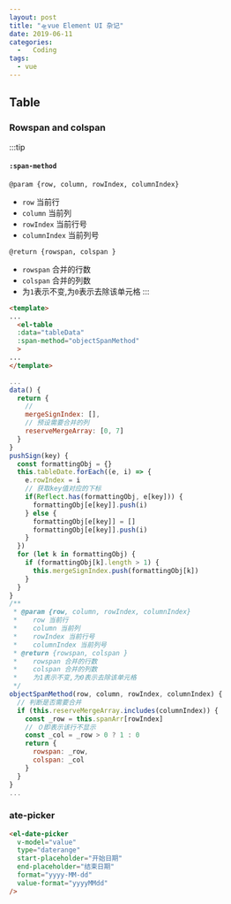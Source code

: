 ```yaml
---
layout: post
title: "🛸vue Element UI 杂记"
date: 2019-06-11
categories:
  -   Coding
tags:
  - vue
---
```


## Table
### Rowspan and colspan
:::tip 
#### `:span-method`
`@param {row, column, rowIndex, columnIndex}`
- `row` 当前行
- `column` 当前列
- `rowIndex` 当前行号
- `columnIndex` 当前列号

`@return {rowspan, colspan }`
- `rowspan` 合并的行数
-  `colspan` 合并的列数
-  为`1`表示不变,为`0`表示去除该单元格
:::

```html
<template>
...
  <el-table
  :data="tableData"
  :span-method="objectSpanMethod"
  >
...
</template>
```
```js
...
data() {
  return {
    // 
    mergeSignIndex: [],
    // 预设需要合并的列
    reserveMergeArray: [0, 7]
  }
}
pushSign(key) {
  const formattingObj = {}
  this.tableDate.forEach((e, i) => {
    e.rowIndex = i
    // 获取key值对应的下标
    if(Reflect.has(formattingObj, e[key])) {
      formattingObj[e[key]].push(i)
    } else {
      formattingObj[e[key]] = []
      formattingObj[e[key]].push(i)
    }
  })
  for (let k in formattingObj) {
    if (formattingObj[k].length > 1) {
      this.mergeSignIndex.push(formattingObj[k])
    }
  }
}
/**
 * @param {row, column, rowIndex, columnIndex}
 *    row 当前行
 *    column 当前列
 *    rowIndex 当前行号
 *    columnIndex 当前列号
 * @return {rowspan, colspan }
 *    rowspan 合并的行数
 *    colspan 合并的列数
 *    为1表示不变,为0表示去除该单元格
 */
objectSpanMethod(row, column, rowIndex, columnIndex) {
  // 判断是否需要合并
  if (this.reserveMergeArray.includes(columnIndex)) {
    const _row = this.spanArr[rowIndex]
    // ０即表示该行不显示
    const _col = _row > 0 ? 1 : 0
    return {
      rowspan: _row,
      colspan: _col
    }
  }
}
...
```
### ate-picker
```html
<el-date-picker
  v-model="value"
  type="daterange"
  start-placeholder="开始日期"
  end-placeholder="结束日期"
  format="yyyy-MM-dd"
  value-format="yyyyMMdd"
/>
```